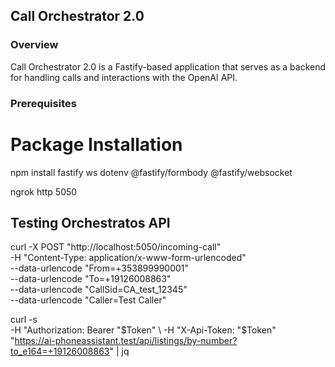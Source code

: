 ## Call Orchestrator 2.0

### Overview
Call Orchestrator 2.0 is a Fastify-based application that serves as a backend for handling calls and interactions with the OpenAI API.
### Prerequisites
  
# Package Installation
 npm install fastify ws dotenv @fastify/formbody @fastify/websocket

 ngrok http 5050

 ## Testing Orchestratos API
 curl -X POST "http://localhost:5050/incoming-call" \
  -H "Content-Type: application/x-www-form-urlencoded" \
  --data-urlencode "From=+353899990001" \
  --data-urlencode "To=+19126008863" \
  --data-urlencode "CallSid=CA_test_12345" \
  --data-urlencode "Caller=Test Caller"

  curl -s \
  -H "Authorization: Bearer "$Token" \
  -H "X-Api-Token: "$Token" \
  "https://ai-phoneassistant.test/api/listings/by-number?to_e164=+19126008863" | jq